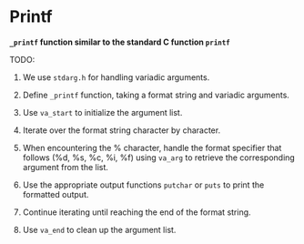 # Printf

**`_printf` function similar to the standard C function `printf`**

TODO:

1. We use `stdarg.h` for handling variadic arguments.

2. Define `_printf` function, taking a format string and variadic arguments.

3. Use `va_start` to initialize the argument list.

4. Iterate over the format string character by character.

5. When encountering the % character, handle the format specifier that follows (%d, %s, %c, %i, %f) using `va_arg` to retrieve the corresponding argument from the list.

6. Use the appropriate output functions `putchar` or `puts` to print the formatted output.

7. Continue iterating until reaching the end of the format string.

8. Use `va_end` to clean up the argument list.
